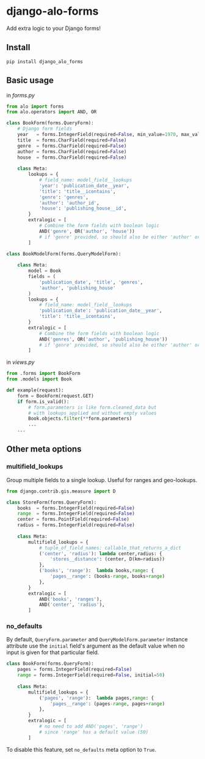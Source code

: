 # django-alo-forms

Add extra logic to your Django forms!


## Install

    pip install django_alo_forms


## Basic usage

in *forms.py*

```python
from alo import forms
from alo.operators import AND, OR

class BookForm(forms.QueryForm):
    # Django form fields
    year   = forms.IntegerField(required=False, min_value=1970, max_value=2012)
    title  = forms.CharField(required=False)
    genre  = forms.CharField(required=False)
    author = forms.CharField(required=False)
    house  = forms.CharField(required=False)
 
    class Meta:
        lookups = {
            # field_name: model_field__lookups
            'year': 'publication_date__year',
            'title': 'title__icontains',
            'genre': 'genres',
            'author': 'author_id',
            'house': 'publishing_house__id',
        }
        extralogic = [
            # Combine the form fields with boolean logic
            AND('genre', OR('author', 'house')) 
            # if 'genre' provided, so should also be either 'author' or 'house'
        ]

class BookModelForm(forms.QueryModelForm):
    
    class Meta:
        model = Book
        fields = (
            'publication_date', 'title', 'genres', 
            'author', 'publishing_house'
        )
        lookups = {
            # field_name: model_field__lookups
            'publication_date': 'publication_date__year',
            'title': 'title__icontains',
        }
        extralogic = [
            # Combine the form fields with boolean logic
            AND('genres', OR('author', 'publishing_house'))
            # if 'genre' provided, so should also be either 'author' or 'house' 
        ]
```

in *views.py*

```python
from .forms import BookForm
from .models import Book

def example(request):
    form = BookForm(request.GET)
    if form.is_valid():
        # form.parameters is like form.cleaned_data but 
        # with lookups applied and without empty values
        Book.objects.filter(**form.parameters)
        ...
    ...
```

## Other meta options

### multifield_lookups

Group multiple fields to a single lookup. Useful for ranges and geo-lookups.

```python
from django.contrib.gis.measure import D

class StoreForm(forms.QueryForm):
    books  = forms.IntegerField(required=False)
    range  = forms.IntegerField(required=False)
    center = forms.PointField(required=False)
    radius = forms.IntegerField(required=False)
    
    class Meta:
        multifield_lookups = {
            # tuple_of_field_names: callable_that_returns_a_dict
            ('center', 'radius'): lambda center,radius: {
                'stores__distance': (center, D(km=radius))
            },
            ('books', 'range'):  lambda books,range: {
                'pages__range': (books-range, books+range)
            },
        }
        extralogic = [
            AND('books', 'ranges'),
            AND('center', 'radius'),   
        ]
```

### no_defaults

By default, `QueryForm.parameter` and `QueryModelForm.parameter` instance attribute use the `initial` field's argument as the default value when no input is given for that particular field.

```python
class BookForm(forms.QueryForm):
    pages = forms.IntegerField(required=False)
    range = forms.IntegerField(required=False, initial=50)
    
    class Meta:
        multifield_lookups = {
            ('pages', 'range'):  lambda pages,range: {
                'pages__range': (pages-range, pages+range)
            },
        }
        extralogic = [
            # no need to add AND('pages', 'range')
            # since 'range' has a default value (50)
        ]
```

To disable this feature, set `no_defaults` meta option to `True`.
